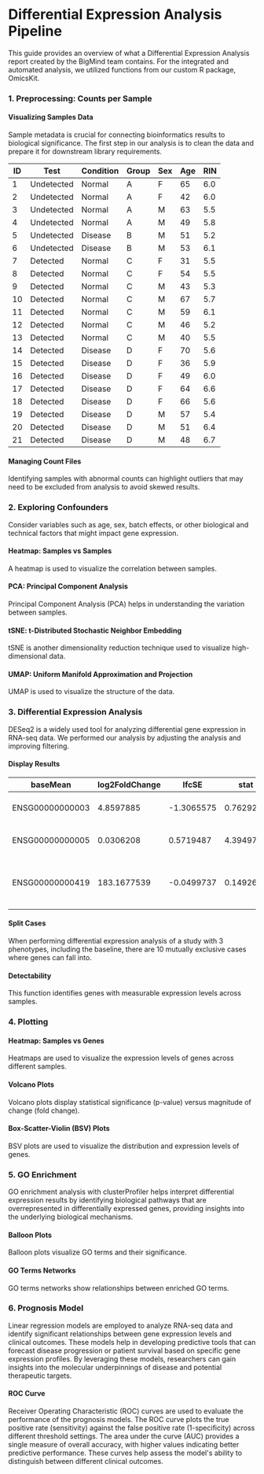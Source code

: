 # Differential Expression Analysis Pipeline

This guide provides an overview of what a Differential Expression Analysis report created by the BigMind team contains. For the integrated and automated analysis, we utilized functions from our custom R package, OmicsKit.

### 1. Preprocessing: Counts per Sample
#### Visualizing Samples Data
Sample metadata is crucial for connecting bioinformatics results to biological significance. The first step in our analysis is to clean the data and prepare it for downstream library requirements.

| ID | Test       | Condition | Group | Sex | Age | RIN |
|----|------------|-----------|-------|-----|-----|-----|
| 1  | Undetected | Normal    | A     | F   | 65  | 6.0 |
| 2  | Undetected | Normal    | A     | F   | 42  | 6.0 |
| 3  | Undetected | Normal    | A     | M   | 63  | 5.5 |
| 4  | Undetected | Normal    | A     | M   | 49  | 5.8 |
| 5  | Undetected | Disease   | B     | M   | 51  | 5.2 |
| 6  | Undetected | Disease   | B     | M   | 53  | 6.1 |
| 7  | Detected   | Normal    | C     | F   | 31  | 5.5 |
| 8  | Detected   | Normal    | C     | F   | 54  | 5.5 |
| 9  | Detected   | Normal    | C     | M   | 43  | 5.3 |
| 10 | Detected   | Normal    | C     | M   | 67  | 5.7 |
| 11 | Detected   | Normal    | C     | M   | 59  | 6.1 |
| 12 | Detected   | Normal    | C     | M   | 46  | 5.2 |
| 13 | Detected   | Normal    | C     | M   | 40  | 5.5 |
| 14 | Detected   | Disease   | D     | F   | 70  | 5.6 |
| 15 | Detected   | Disease   | D     | F   | 36  | 5.9 |
| 16 | Detected   | Disease   | D     | F   | 49  | 6.0 |
| 17 | Detected   | Disease   | D     | F   | 64  | 6.6 |
| 18 | Detected   | Disease   | D     | F   | 66  | 5.6 |
| 19 | Detected   | Disease   | D     | M   | 57  | 5.4 |
| 20 | Detected   | Disease   | D     | M   | 51  | 6.4 |
| 21 | Detected   | Disease   | D     | M   | 48  | 6.7 |

#### Managing Count Files
Identifying samples with abnormal counts can highlight outliers that may need to be excluded from analysis to avoid skewed results.

### 2. Exploring Confounders
Consider variables such as age, sex, batch effects, or other biological and technical factors that might impact gene expression.

#### Heatmap: Samples vs Samples
A heatmap is used to visualize the correlation between samples.

#### PCA: Principal Component Analysis
Principal Component Analysis (PCA) helps in understanding the variation between samples.

#### tSNE: t-Distributed Stochastic Neighbor Embedding
tSNE is another dimensionality reduction technique used to visualize high-dimensional data.

#### UMAP: Uniform Manifold Approximation and Projection
UMAP is used to visualize the structure of the data.

### 3. Differential Expression Analysis
DESeq2 is a widely used tool for analyzing differential gene expression in RNA-seq data. We performed our analysis by adjusting the analysis and improving filtering.

#### Display Results
| baseMean     | log2FoldChange | lfcSE       | stat       | pvalue     | padj       | ensembl       | symbol | description                                                                              | biotype       |
|--------------|----------------|-------------|------------|------------|------------|---------------|--------|------------------------------------------------------------------------------------------|---------------|
| ENSG00000000003 | 4.8597885      | -1.3065575  | 0.7629200  | -1.7125747 | 0.0867908  | NA            | TSPAN6 | tetraspanin 6 [Source:HGNC Symbol;Acc:HGNC:11858]                                       | protein_coding |
| ENSG00000000005 | 0.0306208      | 0.5719487   | 4.3949775  | 0.1301369  | 0.8964581  | NA            | TNMD   | tenomodulin [Source:HGNC Symbol;Acc:HGNC:17757]                                         | protein_coding |
| ENSG00000000419 | 183.1677539    | -0.0499737  | 0.1492696  | -0.3347882 | 0.7377848  | 0.9888945     | DPM1   | dolichyl-phosphate mannosyltransferase subunit 1, catalytic [Source:HGNC Symbol;Acc:HGNC:3005] | protein_coding |

#### Split Cases
When performing differential expression analysis of a study with 3 phenotypes, including the baseline, there are 10 mutually exclusive cases where genes can fall into.

#### Detectability
This function identifies genes with measurable expression levels across samples.

### 4. Plotting
#### Heatmap: Samples vs Genes
Heatmaps are used to visualize the expression levels of genes across different samples.

#### Volcano Plots
Volcano plots display statistical significance (p-value) versus magnitude of change (fold change).

#### Box-Scatter-Violin (BSV) Plots
BSV plots are used to visualize the distribution and expression levels of genes.

### 5. GO Enrichment
GO enrichment analysis with clusterProfiler helps interpret differential expression results by identifying biological pathways that are overrepresented in differentially expressed genes, providing insights into the underlying biological mechanisms.

#### Balloon Plots
Balloon plots visualize GO terms and their significance.

#### GO Terms Networks
GO terms networks show relationships between enriched GO terms.

### 6. Prognosis Model
Linear regression models are employed to analyze RNA-seq data and identify significant relationships between gene expression levels and clinical outcomes. These models help in developing predictive tools that can forecast disease progression or patient survival based on specific gene expression profiles. By leveraging these models, researchers can gain insights into the molecular underpinnings of disease and potential therapeutic targets.

#### ROC Curve
Receiver Operating Characteristic (ROC) curves are used to evaluate the performance of the prognosis models. The ROC curve plots the true positive rate (sensitivity) against the false positive rate (1-specificity) across different threshold settings. The area under the curve (AUC) provides a single measure of overall accuracy, with higher values indicating better predictive performance. These curves help assess the model's ability to distinguish between different clinical outcomes.
